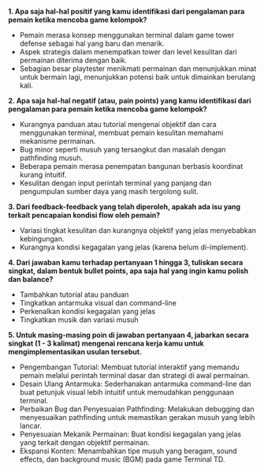 
**1. Apa saja hal-hal positif yang kamu identifikasi dari pengalaman para pemain ketika mencoba game kelompok?**
- Pemain merasa konsep menggunakan terminal dalam game tower defense sebagai hal yang baru dan menarik.
- Aspek strategis dalam menempatkan tower dan level kesulitan dari permainan diterima dengan baik.
- Sebagian besar playtester menikmati permainan dan menunjukkan minat untuk bermain lagi, menunjukkan potensi baik untuk dimainkan berulang kali.

**2. Apa saja hal-hal negatif (atau, pain points) yang kamu identifikasi dari pengalaman para pemain ketika mencoba game kelompok?**
- Kurangnya panduan atau tutorial mengenai objektif dan cara menggunakan terminal, membuat pemain kesulitan memahami mekanisme permainan.
- Bug minor seperti musuh yang tersangkut dan masalah dengan pathfinding musuh.
- Beberapa pemain merasa penempatan bangunan berbasis koordinat kurang intuitif.
- Kesulitan dengan input perintah terminal yang panjang dan pengumpulan sumber daya yang masih tergolong sulit.

**3. Dari feedback-feedback yang telah diperoleh, apakah ada isu yang terkait pencapaian kondisi flow oleh pemain?**
- Variasi tingkat kesulitan dan kurangnya objektif yang jelas menyebabkan kebingungan.
- Kurangnya kondisi kegagalan yang jelas (karena belum di-implement).

**4. Dari jawaban kamu terhadap pertanyaan 1 hingga 3, tuliskan secara singkat, dalam bentuk bullet points, apa saja hal yang ingin kamu polish dan balance?**
- Tambahkan tutorial atau panduan
- Tingkatkan antarmuka visual dan command-line
- Perkenalkan kondisi kegagalan yang jelas
- Tingkatkan musik dan variasi musuh

**5. Untuk masing-masing poin di jawaban pertanyaan 4, jabarkan secara singkat (1 - 3 kalimat) mengenai rencana kerja kamu untuk mengimplementasikan usulan tersebut.**
- Pengembangan Tutorial: Membuat tutorial interaktif yang memandu pemain melalui perintah terminal dasar dan strategi di awal permainan.
- Desain Ulang Antarmuka: Sederhanakan antarmuka command-line dan buat petunjuk visual lebih intuitif untuk memudahkan penggunaan terminal.
- Perbaikan Bug dan Penyesuaian Pathfinding: Melakukan debugging dan menyesuaikan pathfinding untuk memastikan gerakan musuh yang lebih lancar.
- Penyesuaian Mekanik Permainan: Buat kondisi kegagalan yang jelas yang terkait dengan objektif permainan.
- Ekspansi Konten: Menambahkan tipe musuh yang beragam, sound effects, dan background music (BGM) pada game Terminal TD.